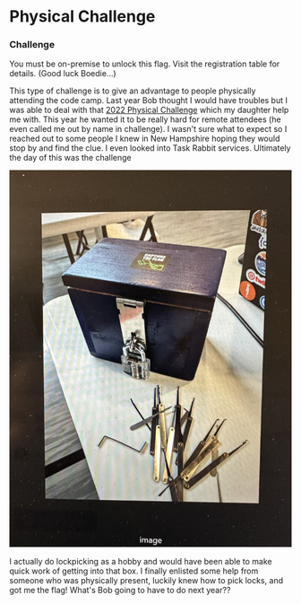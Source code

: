 # Physical Challenge

### Challenge
You must be on-premise to unlock this flag.  Visit the registration table for details.  (Good luck Boedie...)

This type of challenge is to give an advantage to people physically attending the code camp.  Last year Bob thought I would have troubles but I was able to deal with 
that [2022 Physical Challenge](https://github.com/crowleysoftware/GSCC2022_CTF_Solutions/tree/main/RobertBoedigheimer/PhysicalChallenge) which my daughter help me with.  This
year he wanted it to be really hard for remote attendees (he even called me out by name in challenge).  I wasn't sure what to expect so I reached out to some people I knew in New Hampshire hoping they would stop by and
find the clue.  I even looked into Task Rabbit services.  Ultimately the day of this was the challenge

![](physicalChallenge.jpg)

I actually do lockpicking as a hobby and would have been able to make quick work of getting into that box.  I finally enlisted some help from someone who was physically 
present, luckily knew how to pick locks, and got me the flag!  What's Bob going to have to do next year??
